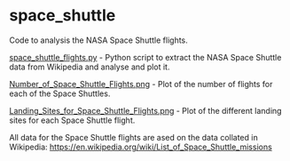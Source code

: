 # space_shuttle

Code to analysis the NASA Space Shuttle flights.

[space_shuttle_flights.py](https://github.com/ctibbs/space_shuttle/blob/main/space_shuttle_flights.py) - Python script to extract the NASA Space Shuttle data from Wikipedia and analyse and plot it.

[Number_of_Space_Shuttle_Flights.png](https://github.com/ctibbs/space_shuttle/blob/main/Number_of_Space_Shuttle_Flights.png) - Plot of the number of flights for each of the Space Shuttles.

[Landing_Sites_for_Space_Shuttle_Flights.png](https://github.com/ctibbs/space_shuttle/blob/main/Landing_Sites_for_Space_Shuttle_Flights.png) - Plot of the different landing sites for each Space Shuttle flight.

All data for the Space Shuttle flights are ased on the data collated in Wikipedia: https://en.wikipedia.org/wiki/List_of_Space_Shuttle_missions
